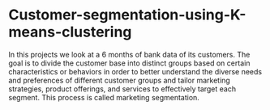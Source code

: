 # Customer-segmentation-using-K-means-clustering

In this projects we look at a 6 months of bank data of its customers. The goal is to divide the customer base into distinct groups based on certain characteristics or behaviors in order to better understand the diverse needs and preferences of different customer groups and tailor marketing strategies, product offerings, and services to effectively target each segment. This process is called marketing segmentation.
